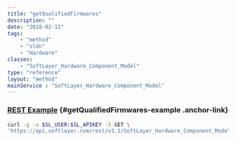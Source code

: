 ```yaml
---
title: "getQualifiedFirmwares"
description: ""
date: "2018-02-12"
tags:
    - "method"
    - "sldn"
    - "Hardware"
classes:
    - "SoftLayer_Hardware_Component_Model"
type: "reference"
layout: "method"
mainService : "SoftLayer_Hardware_Component_Model"
---
```


### [REST Example](#getQualifiedFirmwares-example) <a href="/article/rest/"><i class="fas fa-question"></i></a> {#getQualifiedFirmwares-example .anchor-link} 
```bash
curl -g -u $SL_USER:$SL_APIKEY -X GET \
'https://api.softlayer.com/rest/v3.1/SoftLayer_Hardware_Component_Model/{SoftLayer_Hardware_Component_ModelID}/getQualifiedFirmwares'
```
